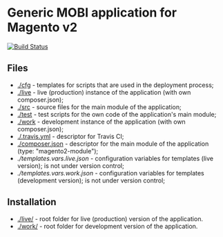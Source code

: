 # Generic MOBI application for Magento v2

[![Build Status](https://travis-ci.org/praxigento/mobi_app_generic_mage2.svg)](https://travis-ci.org/praxigento/mobi_app_generic_mage2/)

## Files

* [./cfg](./cfg) - templates for scripts that are used in the deployment process;
* [./live](./live) - live (production) instance of the application (with own composer.json);
* [./src](./src) - source files for the main module of the application;
* [./test](./test) - test scripts for the own code of the application's main module;
* [./work](./work) - development instance of the application (with own composer.json);
* [./.travis.yml](./.travis.yml) - descriptor for Travis CI; 
* [./composer.json](./composer.json) - descriptor for the main module of the application (type: "magento2-module");
* *./templates.vars.live.json* - configuration variables for templates (live version); is not under version control; 
* *./templates.vars.work.json* - configuration variables for templates (development version); is not under version control;



## Installation

* [./live/](./live/) - root folder for live (production) version of the application.
* [./work/](./work/) - root folder for development version of the application.
